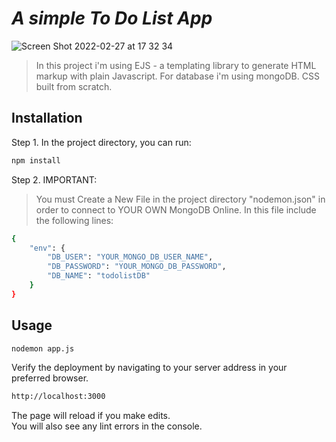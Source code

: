# _A simple To Do List App_

![Screen Shot 2022-02-27 at 17 32 34](https://user-images.githubusercontent.com/20937211/155911061-3551a9d8-2683-49b9-a615-e2eb543e2054.png)

> In this project i'm using EJS - a templating library to generate HTML markup with plain Javascript. For database i'm using mongoDB. CSS built from scratch.

## Installation

Step 1. In the project directory, you can run:

```sh
npm install
```

Step 2. IMPORTANT:

> You must Create a New File in the project directory "nodemon.json" in order to connect to YOUR OWN MongoDB Online.
> In this file include the following lines:

```sh
{
	"env": {
		"DB_USER": "YOUR_MONGO_DB_USER_NAME",
		"DB_PASSWORD": "YOUR_MONGO_DB_PASSWORD",
		"DB_NAME": "todolistDB"
	}
}
```

## Usage

```sh
nodemon app.js
```

Verify the deployment by navigating to your server address in
your preferred browser.

```sh
http://localhost:3000
```

The page will reload if you make edits.<br>
You will also see any lint errors in the console.
